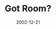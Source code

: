 ---
layout: message
category: message
series: "Got Christmas?"
title: "Got Room?"
date: 2002-12-21
message_id: 250
---